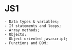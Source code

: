# JS1

    - Data types & variables;
    - If statements and loops;
    - Array methods;
    - Objects;
    - Object oriented javascript;
    - Functions and DOM;
